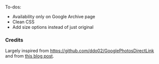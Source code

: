 # 

To-dos:
- Availability only on Google Archive page
- Clean CSS
- Add size options instead of just original

### Credits
Largely inspired from https://github.com/ddo02/GooglePhotosDirectLink and from [this blog post](https://dev.to/andreygermanov/create-a-google-chrome-extension-part-1-image-grabber-1foa).